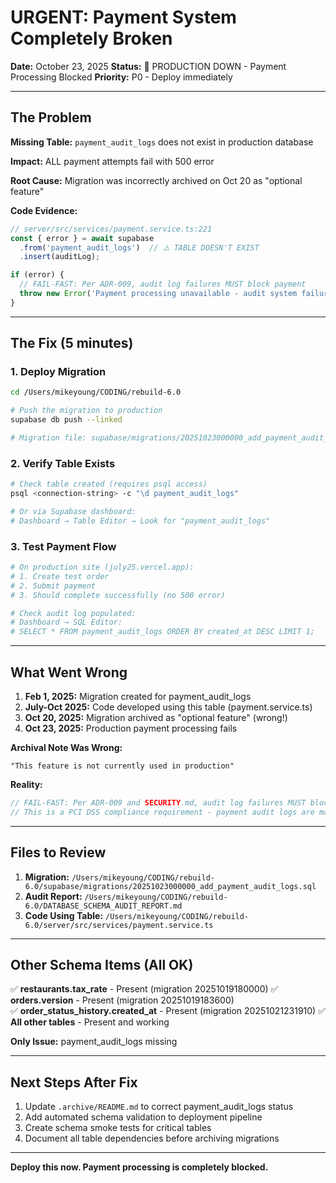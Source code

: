 # URGENT: Payment System Completely Broken

**Date:** October 23, 2025
**Status:** 🚨 PRODUCTION DOWN - Payment Processing Blocked
**Priority:** P0 - Deploy immediately

---

## The Problem

**Missing Table:** `payment_audit_logs` does not exist in production database

**Impact:** ALL payment attempts fail with 500 error

**Root Cause:** Migration was incorrectly archived on Oct 20 as "optional feature"

**Code Evidence:**
```typescript
// server/src/services/payment.service.ts:221
const { error } = await supabase
  .from('payment_audit_logs')  // ⚠️ TABLE DOESN'T EXIST
  .insert(auditLog);

if (error) {
  // FAIL-FAST: Per ADR-009, audit log failures MUST block payment
  throw new Error('Payment processing unavailable - audit system failure');
}
```

---

## The Fix (5 minutes)

### 1. Deploy Migration

```bash
cd /Users/mikeyoung/CODING/rebuild-6.0

# Push the migration to production
supabase db push --linked

# Migration file: supabase/migrations/20251023000000_add_payment_audit_logs.sql
```

### 2. Verify Table Exists

```bash
# Check table created (requires psql access)
psql <connection-string> -c "\d payment_audit_logs"

# Or via Supabase dashboard:
# Dashboard → Table Editor → Look for "payment_audit_logs"
```

### 3. Test Payment Flow

```bash
# On production site (july25.vercel.app):
# 1. Create test order
# 2. Submit payment
# 3. Should complete successfully (no 500 error)

# Check audit log populated:
# Dashboard → SQL Editor:
# SELECT * FROM payment_audit_logs ORDER BY created_at DESC LIMIT 1;
```

---

## What Went Wrong

1. **Feb 1, 2025:** Migration created for payment_audit_logs
2. **July-Oct 2025:** Code developed using this table (payment.service.ts)
3. **Oct 20, 2025:** Migration archived as "optional feature" (wrong!)
4. **Oct 23, 2025:** Production payment processing fails

**Archival Note Was Wrong:**
```
"This feature is not currently used in production"
```

**Reality:**
```typescript
// FAIL-FAST: Per ADR-009 and SECURITY.md, audit log failures MUST block payment
// This is a PCI DSS compliance requirement - payment audit logs are mandatory
```

---

## Files to Review

1. **Migration:** `/Users/mikeyoung/CODING/rebuild-6.0/supabase/migrations/20251023000000_add_payment_audit_logs.sql`
2. **Audit Report:** `/Users/mikeyoung/CODING/rebuild-6.0/DATABASE_SCHEMA_AUDIT_REPORT.md`
3. **Code Using Table:** `/Users/mikeyoung/CODING/rebuild-6.0/server/src/services/payment.service.ts`

---

## Other Schema Items (All OK)

✅ **restaurants.tax_rate** - Present (migration 20251019180000)
✅ **orders.version** - Present (migration 20251019183600)  
✅ **order_status_history.created_at** - Present (migration 20251021231910)
✅ **All other tables** - Present and working

**Only Issue:** payment_audit_logs missing

---

## Next Steps After Fix

1. Update `.archive/README.md` to correct payment_audit_logs status
2. Add automated schema validation to deployment pipeline
3. Create schema smoke tests for critical tables
4. Document all table dependencies before archiving migrations

---

**Deploy this now. Payment processing is completely blocked.**
